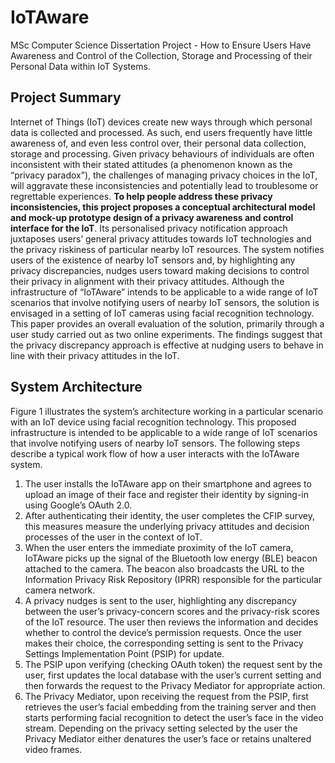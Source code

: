 # IoTAware
MSc Computer Science Dissertation Project - How to Ensure Users Have Awareness and Control of the Collection, Storage and Processing of their Personal Data within IoT Systems.

## Project Summary

Internet of Things (IoT) devices create new ways through which personal data is collected and processed. As such, end users frequently have little awareness of, and even less control over, their personal data collection, storage and processing. Given privacy behaviours of individuals are often inconsistent with their stated attitudes (a phenomenon known as the “privacy paradox”), the challenges of managing privacy choices in the IoT, will aggravate these inconsistencies and potentially lead to troublesome or regrettable experiences. **To help people address these privacy inconsistencies, this project proposes a conceptual architectural model and mock-up prototype design of a privacy awareness and control interface for the IoT**. Its personalised privacy notification approach juxtaposes users’ general privacy attitudes towards IoT technologies and the privacy riskiness of particular nearby IoT resources. The system notifies users of the existence of nearby IoT sensors and, by highlighting any privacy discrepancies, nudges users toward making decisions to control their privacy in alignment with their privacy attitudes. Although the infrastructure of “IoTAware” intends to be applicable to a wide range of IoT scenarios that involve notifying users of nearby IoT sensors, the solution is envisaged in a setting of IoT cameras using facial recognition technology. This paper provides an overall evaluation of the solution, primarily through a user study carried out as two online experiments. The findings suggest that the privacy discrepancy approach is effective at nudging users to behave in line with their privacy attitudes in the IoT.

## System Architecture

Figure 1 illustrates the system’s architecture working in a particular scenario with an IoT device using facial recognition technology. This proposed infrastructure is intended to be applicable to a wide range of IoT scenarios that involve notifying users of nearby IoT sensors. The following steps describe a typical work flow of how a user interacts with the IoTAware system.
1. The user installs the IoTAware app on their smartphone and agrees to upload
an image of their face and register their identity by signing-in using Google’s
OAuth 2.0.
2. After authenticating their identity, the user completes the CFIP survey, this
measures measure the underlying privacy attitudes and decision processes of
the user in the context of IoT.
3. When the user enters the immediate proximity of the IoT camera, IoTAware
picks up the signal of the Bluetooth low energy (BLE) beacon attached to the
camera. The beacon also broadcasts the URL to the Information Privacy Risk
Repository (IPRR) responsible for the particular camera network.
4. A privacy nudges is sent to the user, highlighting any discrepancy between
the user’s privacy-concern scores and the privacy-risk scores of the IoT
resource. The user then reviews the information and decides whether to
control the device’s permission requests. Once the user makes their choice,
the corresponding setting is sent to the Privacy Settings Implementation Point
(PSIP) for update.
5. The PSIP upon verifying (checking OAuth token) the request sent by the user,
first updates the local database with the user’s current setting and then
forwards the request to the Privacy Mediator for appropriate action.
6. The Privacy Mediator, upon receiving the request from the PSIP, first retrieves
the user’s facial embedding from the training server and then starts
performing facial recognition to detect the user’s face in the video stream.
Depending on the privacy setting selected by the user the Privacy Mediator
either denatures the user’s face or retains unaltered video frames.



